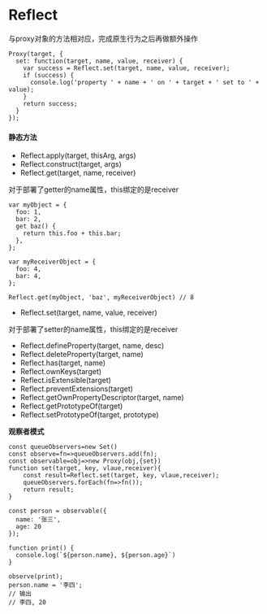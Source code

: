 # Reflect

与proxy对象的方法相对应，完成原生行为之后再做额外操作

```
Proxy(target, {
  set: function(target, name, value, receiver) {
    var success = Reflect.set(target, name, value, receiver);
    if (success) {
      console.log('property ' + name + ' on ' + target + ' set to ' + value);
    }
    return success;
  }
});
```

#### 静态方法

- Reflect.apply(target, thisArg, args)
- Reflect.construct(target, args)
- Reflect.get(target, name, receiver)

对于部署了getter的name属性，this绑定的是receiver

```
var myObject = {
  foo: 1,
  bar: 2,
  get baz() {
    return this.foo + this.bar;
  },
};

var myReceiverObject = {
  foo: 4,
  bar: 4,
};

Reflect.get(myObject, 'baz', myReceiverObject) // 8
```



- Reflect.set(target, name, value, receiver)

对于部署了setter的name属性，this绑定的是receiver

- Reflect.defineProperty(target, name, desc)
- Reflect.deleteProperty(target, name)
- Reflect.has(target, name)
- Reflect.ownKeys(target)
- Reflect.isExtensible(target)
- Reflect.preventExtensions(target)
- Reflect.getOwnPropertyDescriptor(target, name)
- Reflect.getPrototypeOf(target)
- Reflect.setPrototypeOf(target, prototype)

**观察者模式**

```
const queueObservers=new Set()
const observe=fn=>queueObservers.add(fn);
const observable=obj=>new Proxy(obj,{set})
function set(target, key, vlaue,receiver){
	const result=Reflect.set(target, key, vlaue,receiver);
	queueObservers.forEach(fn=>fn());
	return result;
}

const person = observable({
  name: '张三',
  age: 20
});

function print() {
  console.log(`${person.name}, ${person.age}`)
}

observe(print);
person.name = '李四';
// 输出
// 李四, 20
```


